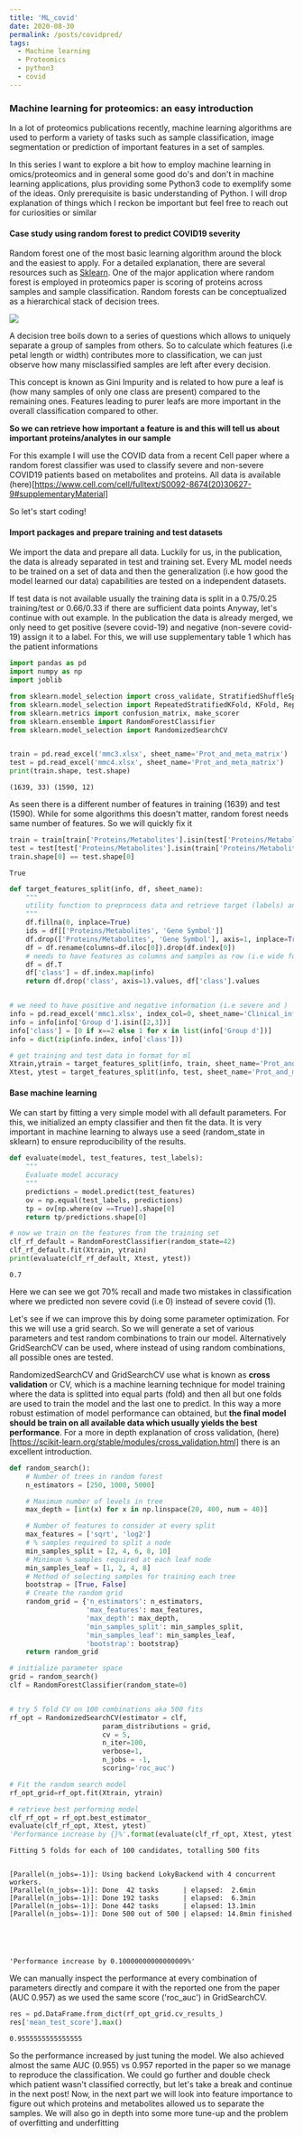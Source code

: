 ```yaml
---
title: 'ML_covid'
date: 2020-08-30
permalink: /posts/covidpred/
tags:
  - Machine learning
  - Proteomics
  - python3
  - covid
---
```



### Machine learning for proteomics: an easy introduction
In a lot of proteomics publications recently, machine learning algorithms are used to perform a variety of tasks such as sample classification, image segmentation or prediction of important features in a set of samples.

In this series I want to explore a bit how to employ machine learning in omics/proteomics and in general some good do's and don't in machine learning applications, plus providing some Python3 code to exemplify some of the ideas.
Only prerequisite is basic understanding of Python. I will drop explanation of things which I reckon be important but feel free to reach out for curiosities or similar

#### Case study using random forest to predict COVID19 severity

Random forest one of the most basic learning algorithm around the block and the easiest to apply. For a detailed explanation, there are several resources such as [Sklearn](https://scikit-learn.org/stable/modules/generated/sklearn.ensemble.RandomForestClassifier.html).
One of the major application where random forest is employed in proteomics paper is scoring of proteins across samples and sample classification.
Random forests can be conceptualized as a hierarchical stack of decision trees.

![](/images/rf_clf.png)

A decision tree boils down to a series of questions which allows to uniquely separate a group of samples from others.
So to calculate which features (i.e petal length or width) contributes more to classification, we can just observe how many misclassified samples are left after every decision.

This concept is known as Gini Impurity and is related to how pure a leaf is (how many samples of only one class are present) compared to the remaining ones.
Features leading to purer leafs are more important in the overall classification compared to other.

 __So we can retrieve how important a feature is and this will tell us about important proteins/analytes in our sample__

For this example I will use the COVID data from a recent Cell paper where a random forest classifier was used to classify severe and non-severe COVID19 patients based on metabolites and proteins.
All data is available (here)[https://www.cell.com/cell/fulltext/S0092-8674(20)30627-9#supplementaryMaterial]

So let's start coding!


#### Import packages and prepare training and test datasets

We import the data and prepare all data. Luckily for us, in the publication, the data is already separated in test and training set.
Every ML model needs to be trained on a set of data and then the generalization (i.e how good the model learned our data) capabilities are tested on a independent datasets.

If test data is not available usually the training data is split in a 0.75/0.25 training/test or 0.66/0.33 if there are sufficient data points
Anyway, let's continue with out example. In the publication the data is already merged, we only need to get positive (severe covid-19) and negative (non-severe covid-19) assign it to a label.
For this, we will use supplementary table 1 which has the patient informations


```python
import pandas as pd
import numpy as np
import joblib

from sklearn.model_selection import cross_validate, StratifiedShuffleSplit
from sklearn.model_selection import RepeatedStratifiedKFold, KFold, RepeatedKFold
from sklearn.metrics import confusion_matrix, make_scorer
from sklearn.ensemble import RandomForestClassifier
from sklearn.model_selection import RandomizedSearchCV


train = pd.read_excel('mmc3.xlsx', sheet_name='Prot_and_meta_matrix')
test = pd.read_excel('mmc4.xlsx', sheet_name='Prot_and_meta_matrix')
print(train.shape, test.shape)

```

    (1639, 33) (1590, 12)


As seen there is a different number of features in training (1639) and test (1590). While for some algorithms this doesn't matter, random forest needs same number of features. So we will quickly fix it


```python
train = train[train['Proteins/Metabolites'].isin(test['Proteins/Metabolites'])]
test = test[test['Proteins/Metabolites'].isin(train['Proteins/Metabolites'])]
train.shape[0] == test.shape[0]
```




    True




```python
def target_features_split(info, df, sheet_name):
    """
    utility function to preprocess data and retrieve target (labels) and features (numerical values)
    """
    df.fillna(0, inplace=True)
    ids = df[['Proteins/Metabolites', 'Gene Symbol']]
    df.drop(['Proteins/Metabolites', 'Gene Symbol'], axis=1, inplace=True)
    df = df.rename(columns=df.iloc[0]).drop(df.index[0])
    # needs to have features as columns and samples as row (i.e wide format)
    df = df.T
    df['class'] = df.index.map(info)
    return df.drop('class', axis=1).values, df['class'].values


# we need to have positive and negative information (i.e severe and )
info = pd.read_excel('mmc1.xlsx', index_col=0, sheet_name='Clinical_information')
info = info[info['Group d'].isin([2,3])]
info['class'] = [0 if x==2 else 1 for x in list(info['Group d'])]
info = dict(zip(info.index, info['class']))

# get training and test data in format for ml
Xtrain,ytrain = target_features_split(info, train, sheet_name='Prot_and_meta_matrix')
Xtest, ytest = target_features_split(info, test, sheet_name='Prot_and_meta_matrix')
```

#### Base machine learning

We can start by fitting a very simple model with all default parameters. For this, we initialized an empty classifier and then fit the data.
It is very important in machine learning to always use a seed (random_state in sklearn) to ensure reproducibility of the results.


```python
def evaluate(model, test_features, test_labels):
    """
    Evaluate model accuracy
    """
    predictions = model.predict(test_features)
    ov = np.equal(test_labels, predictions)
    tp = ov[np.where(ov ==True)].shape[0]
    return tp/predictions.shape[0]

# now we train on the features from the training set
clf_rf_default = RandomForestClassifier(random_state=42)
clf_rf_default.fit(Xtrain, ytrain)
print(evaluate(clf_rf_default, Xtest, ytest))
```

    0.7


Here we can see we got 70% recall and made two mistakes in classification where we predicted non severe covid (i.e 0) instead of severe covid (1).

Let's see if we can improve this by doing some parameter optimization. For this we will use a grid search. So we will generate a set of various parameters and test random combinations to train our model.
Alternatively GridSearchCV can be used, where instead of using random combinations, all possible ones are tested.

RandomizedSearchCV and GridSearchCV use what is known as __cross validation__ or CV, which is a machine learning technique for model training where the data is splitted into equal parts (fold) and then all but one folds are used to train the model and the last one to predict. In this way a more robust estimation of model performance can obtained, but __the final model should be train on all available data which usually yields the best performance__.
For a more in depth explanation of cross validation, (here)[https://scikit-learn.org/stable/modules/cross_validation.html] there is an excellent introduction.


```python
def random_search():
    # Number of trees in random forest
    n_estimators = [250, 1000, 5000]

    # Maximum number of levels in tree
    max_depth = [int(x) for x in np.linspace(20, 400, num = 40)]

    # Number of features to consider at every split
    max_features = ['sqrt', 'log2']
    # % samples required to split a node
    min_samples_split = [2, 4, 6, 8, 10]
    # Minimum % samples required at each leaf node
    min_samples_leaf = [1, 2, 4, 8]
    # Method of selecting samples for training each tree
    bootstrap = [True, False]
    # Create the random grid
    random_grid = {'n_estimators': n_estimators,
                   'max_features': max_features,
                   'max_depth': max_depth,
                   'min_samples_split': min_samples_split,
                   'min_samples_leaf': min_samples_leaf,
                   'bootstrap': bootstrap}
    return random_grid

# initialize parameter space
grid = random_search()
clf = RandomForestClassifier(random_state=0)


# try 5 fold CV on 100 combinations aka 500 fits
rf_opt = RandomizedSearchCV(estimator = clf,
                       param_distributions = grid,
                       cv = 5,
                       n_iter=100,
                       verbose=1,
                       n_jobs = -1,
                       scoring='roc_auc')

# Fit the random search model
rf_opt_grid=rf_opt.fit(Xtrain, ytrain)

# retrieve best performing model
clf_rf_opt = rf_opt.best_estimator_
evaluate(clf_rf_opt, Xtest, ytest)
'Performance increase by {}%'.format(evaluate(clf_rf_opt, Xtest, ytest) - evaluate(clf_rf_default, Xtest, ytest))
```

    Fitting 5 folds for each of 100 candidates, totalling 500 fits


    [Parallel(n_jobs=-1)]: Using backend LokyBackend with 4 concurrent workers.
    [Parallel(n_jobs=-1)]: Done  42 tasks      | elapsed:  2.6min
    [Parallel(n_jobs=-1)]: Done 192 tasks      | elapsed:  6.3min
    [Parallel(n_jobs=-1)]: Done 442 tasks      | elapsed: 13.1min
    [Parallel(n_jobs=-1)]: Done 500 out of 500 | elapsed: 14.8min finished





    'Performance increase by 0.10000000000000009%'



We can manually inspect the performance at every combination of parameters directly and compare it with the reported one from the paper (AUC 0.957) as we used the same score ('roc_auc') in GridSearchCV.


```python
res = pd.DataFrame.from_dict(rf_opt_grid.cv_results_)
res['mean_test_score'].max()
```




    0.9555555555555555



So the performance increased by just tuning the model.
We also achieved almost the same AUC (0.955) vs 0.957 reported in the paper so we manage to reproduce the classification. We could go further and double check which patient wasn't classified correctly, but let's take a break and continue in the next post!
Now, in the next part we will look into feature importance to figure out which proteins and metabolites allowed us to separate the samples.
We will also go in depth into some more tune-up and the problem of overfitting and underfitting


```python

```
